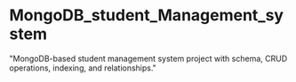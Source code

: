 # MongoDB_student_Management_system
"MongoDB-based student management system project with schema, CRUD operations, indexing, and relationships."
